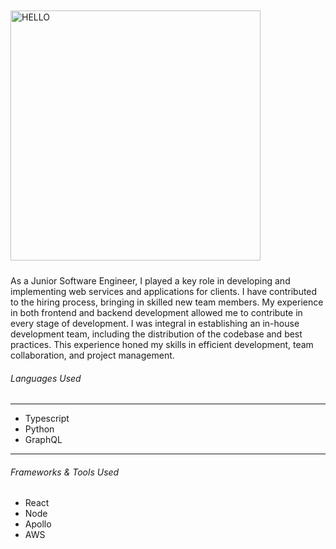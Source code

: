 <img src="https://b3182707.smushcdn.com/3182707/wp-content/uploads/2023/12/team-website-102A9795F-e1712075423899.webp?lossy=2&strip=1&webp=1" alt="HELLO" width="400px" height="400px" style="margin-right:auto;margin-left:auto;margin-top: 10px;margin-bottom: 10px;" />

As a Junior Software Engineer, I played a key role in developing and implementing web services and applications for clients. I have contributed to the hiring process, bringing in skilled new team members. My experience in both frontend and backend development allowed me to contribute in every stage of development. I was integral in establishing an in-house development team, including the distribution of the codebase and best practices. This experience honed my skills in efficient development,  team collaboration, and project management.

###### Languages Used

---

- Typescript
- Python
- GraphQL

---

###### Frameworks & Tools Used

- React
- Node
- Apollo
- AWS
